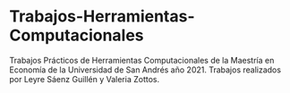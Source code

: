 # Trabajos-Herramientas-Computacionales
Trabajos Prácticos de Herramientas Computacionales de la Maestría en Economía de la Universidad de San Andrés año 2021. Trabajos realizados por Leyre Sáenz Guillén y Valeria Zottos.


